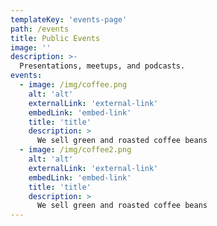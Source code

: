 ```yaml
---
templateKey: 'events-page'
path: /events
title: Public Events
image: ''
description: >-
  Presentations, meetups, and podcasts.
events:
  - image: /img/coffee.png
    alt: 'alt'
    externalLink: 'external-link'
    embedLink: 'embed-link'
    title: 'title'
    description: >
      We sell green and roasted coffee beans
  - image: /img/coffee2.png
    alt: 'alt'
    externalLink: 'external-link'
    embedLink: 'embed-link'
    title: 'title'
    description: >
      We sell green and roasted coffee beans
---
```

